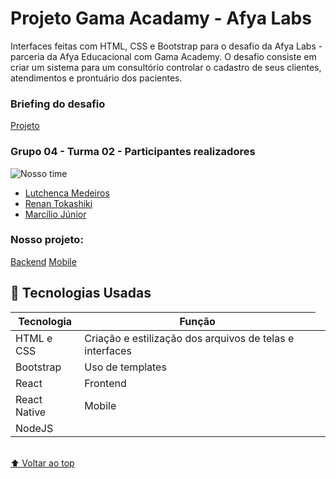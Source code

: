 # Projeto Gama Acadamy - Afya Labs 

Interfaces feitas com HTML, CSS e Bootstrap para o desafio da Afya Labs - parceria da Afya Educacional com Gama Academy. 
O desafio consiste em criar  um sistema para um consultório controlar o cadastro de seus clientes, atendimentos e prontuário dos pacientes.
 
### Briefing do desafio 

[Projeto](https://github.com/educacao-gama/desafios-gama/)

### Grupo 04 - Turma 02 - Participantes realizadores

![Nosso time](https://imgur.com/IFvBJbb)

- [Lutchenca Medeiros](https://github.com/lutchenca)
- [Renan Tokashiki](https://github.com/renantoka)
- [Marcílio Júnior](https://github.com/jrsmarcilio)
 

### Nosso projeto: 

[Backend](https://github.com/jrsmarcilio/backend-g4t2)
[Mobile](https://github.com/renantoka/mobile-g4t2)




## 💈 Tecnologias Usadas

<table>
  <thead>
    <tr>
      <th>Tecnologia</th>
      <th>Função</th>
    </tr>
  </thead>
 <tbody>
    <tr>
      <td>HTML e CSS</td>
      <td> Criação e estilização dos arquivos de telas e interfaces <td>
    </tr>
    <tr>
      <td> Bootstrap </td>
      <td>  Uso de templates </td>
    </tr>
    <tr>
      <td>  React  </td>
      <td> Frontend   </td>
    </tr>
    <tr>
      <td>  React Native   </td>
      <td> Mobile   </td>
    </tr>
    <tr>
      <td>  NodeJS </td>
      <td>  </td>
    </tr>
    <tr> 
  </tbody>
</table>

<br>[⬆ Voltar ao top](#front-projeto-)<br>